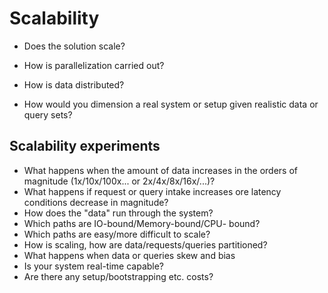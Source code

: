 # Scalability

- Does the solution scale?
- How is parallelization carried out?
- How is data distributed?

- How would you dimension a real system or setup given realistic data or query sets?

## Scalability experiments

- What happens when the amount of data increases in the orders of magnitude (1x/10x/100x... or 2x/4x/8x/16x/...)?
- What happens if request or query intake increases ore latency conditions decrease in magnitude?
- How does the "data" run through the system?
- Which paths are IO-bound/Memory-bound/CPU- bound?
- Which paths are easy/more difficult to scale?
- How is scaling, how are data/requests/queries partitioned?
- What happens when data or queries skew and bias
- Is your system real-time capable?
- Are there any setup/bootstrapping etc. costs?
